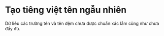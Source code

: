 # Tạo tiêng việt tên ngẫu nhiên 
Dữ liêu các trường tên và tên đệm chưa được chuẩn xác lắm cũng như chưa đầy đủ.
